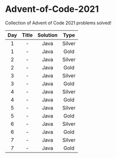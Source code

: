 # Advent-of-Code-2021
Collection of Advent of Code 2021 problems solved!

| Day | Title | Solution |  Type  |
|:---:|:-----:|:--------:|:------:|
| 1   | -     | Java     | Silver |
| 1   | -     | Java     | Gold   |
| 2   | -     | Java     | Silver |
| 2   | -     | Java     | Gold   |
| 3   | -     | Java     | Silver |
| 3   | -     | Java     | Gold   |
| 4   | -     | Java     | Silver |
| 4   | -     | Java     | Gold   |
| 5   | -     | Java     | Silver |
| 5   | -     | Java     | Gold   |
| 6   | -     | Java     | Silver |
| 6   | -     | Java     | Gold   |
| 7   | -     | Java     | Silver |
| 7   | -     | Java     | Gold   |
